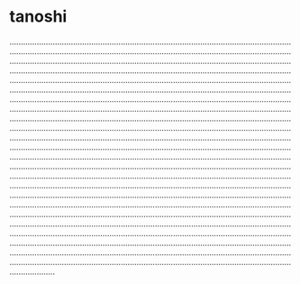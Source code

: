 # tanoshi
....................................................................................................................................................................................................................................................................................................................................................................................................................................................................................................................................................................................................................................................................................................................................................................................................................................................................................................................................................................................................................................................................................................................................................................................................................................................................................................................................................................................................................................................................................................................................................................................................................................................................................................................................................................................................................................................................................................................................................................................................................................................................................................................................................................................................................................................................................................................................................................................................................................................................................................................................................................................................................................................................................................................................................................................................................................................................................................................................................................................................................................................................................................................